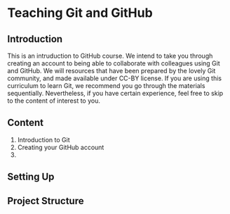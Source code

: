 # Teaching Git and GitHub


## Introduction
This is an intruduction to GitHub course. We intend to take you through creating an account to being able to collaborate with colleagues using Git and GitHub. We will resources that have been prepared by the lovely Git community, and made available under CC-BY license. If you are using this curriculum to learn Git, we recommend you go through the materials sequentially. Nevertheless, if you have certain experience, feel free to skip to the content of interest to you. 


## Content
1. Introduction to Git
2. Creating your GitHub account
3. 

## Setting Up


## Project Structure
